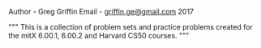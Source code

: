 Author - Greg Griffin
Email - griffin.ge@gmail.com
2017

"""
This is a collection of problem sets and practice problems created for the
mitX 6.00.1, 6.00.2 and Harvard CS50 courses.
"""

